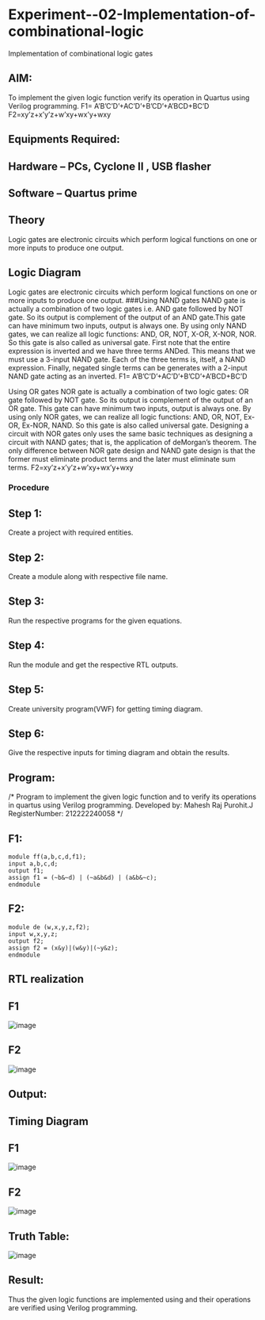 # Experiment--02-Implementation-of-combinational-logic
Implementation of combinational logic gates
 
## AIM:
To implement the given logic function verify its operation in Quartus using Verilog programming.
 F1= A’B’C’D’+AC’D’+B’CD’+A’BCD+BC’D
F2=xy’z+x’y’z+w’xy+wx’y+wxy
 
 
 
## Equipments Required:
## Hardware – PCs, Cyclone II , USB flasher
## Software – Quartus prime


## Theory
Logic gates are electronic circuits which perform logical functions on one or more inputs to produce one output. 

## Logic Diagram
Logic gates are electronic circuits which perform logical functions on one or more inputs to produce one output. ###Using NAND gates NAND gate is actually a combination of two logic gates i.e. AND gate followed by NOT gate. So its output is complement of the output of an AND gate.This gate can have minimum two inputs, output is always one. By using only NAND gates, we can realize all logic functions: AND, OR, NOT, X-OR, X-NOR, NOR. So this gate is also called as universal gate. First note that the entire expression is inverted and we have three terms ANDed. This means that we must use a 3-input NAND gate. Each of the three terms is, itself, a NAND expression. Finally, negated single terms can be generates with a 2-input NAND gate acting as an inverted. F1= A’B’C’D’+AC’D’+B’CD’+A’BCD+BC’D

Using OR gates NOR gate is actually a combination of two logic gates: OR gate followed by NOT gate. So its output is complement of the output of an OR gate. This gate can have minimum two inputs, output is always one. By using only NOR gates, we can realize all logic functions: AND, OR, NOT, Ex-OR, Ex-NOR, NAND. So this gate is also called universal gate. Designing a circuit with NOR gates only uses the same basic techniques as designing a circuit with NAND gates; that is, the application of deMorgan’s theorem. The only difference between NOR gate design and NAND gate design is that the former must eliminate product terms and the later must eliminate sum terms. F2=xy’z+x’y’z+w’xy+wx’y+wxy

### Procedure
## Step 1:

Create a project with required entities.

## Step 2:

Create a module along with respective file name.

## Step 3:

Run the respective programs for the given equations.

## Step 4:

Run the module and get the respective RTL outputs.

## Step 5:

Create university program(VWF) for getting timing diagram.

## Step 6:

Give the respective inputs for timing diagram and obtain the results.
## Program:
/*
Program to implement the given logic function and to verify its operations in quartus using Verilog programming.
Developed by: Mahesh Raj Purohit.J
RegisterNumber: 212222240058 
*/
## F1:
```
module ff(a,b,c,d,f1);
input a,b,c,d;
output f1;
assign f1 = (~b&~d) | (~a&b&d) | (a&b&~c);
endmodule
```
## F2:
```
module de (w,x,y,z,f2);
input w,x,y,z;
output f2;
assign f2 = (x&y)|(w&y)|(~y&z);
endmodule
```
## RTL realization
## F1
![image](https://user-images.githubusercontent.com/118753139/243920601-b8b805f9-5fa3-4e7d-b205-84dbd7c6c1a6.png)
## F2
![image](https://user-images.githubusercontent.com/118753139/243920638-a8a580dc-8bd0-4016-b766-6113b04797c4.png)
## Output:
## Timing Diagram
## F1
![image](https://user-images.githubusercontent.com/118753139/243920729-cc95558a-392e-41fe-898e-340f3b5bc7a5.png)

## F2
![image](https://user-images.githubusercontent.com/118753139/243920766-fe767a7b-fc2e-4f7a-88dc-4c47626322b3.png)

## Truth Table:
![image](https://user-images.githubusercontent.com/118753139/243920865-c59ea9e9-5042-4b16-bddb-908dbb31fc15.png)
## Result:
Thus the given logic functions are implemented using  and their operations are verified using Verilog programming.

